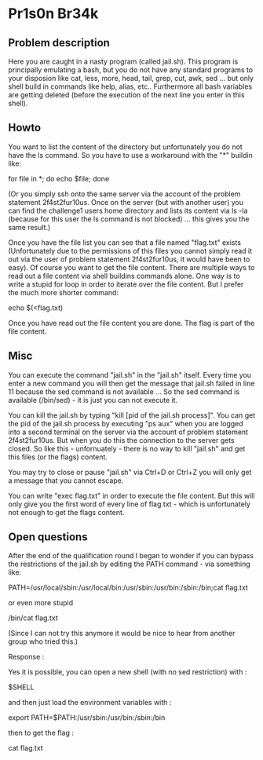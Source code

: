 # Pr1s0n Br34k

## Problem description

Here you are caught in a nasty program (called jail.sh). This program is principally emulating a bash, but you do not have any standard programs to your disposion like
cat, less, more, head, tail, grep, cut, awk, sed ... but only shell build in commands like help, alias, etc.. Furthermore all bash variables are getting deleted (before
the execution of the next line you enter in this shell).

## Howto

You want to list the content of the directory but unfortunately you do not have the ls command. So you have to use a workaround with the "*" buildin like:

for file in *; do echo $file; done

(Or you simply ssh onto the same server via the account of the problem statement 2f4st2fur10us. Once on the server (but with another user) you can find the challenge1
users home directory and lists its content via ls -la (because for this user the ls command is not blocked) ... this gives you the same result.)

Once you have the file list you can see that a file named "flag.txt" exists (Unfortunately due to the permissions of this files you cannot simply read it out via the user
of problem statement 2f4st2fur10us, it would have been to easy). Of course you want to get the file content. There are multiple ways to read out a file content via shell
buildins commands alone. One way is to write a stupid for loop in order to iterate over the file content. But I prefer the much more shorter command:

echo $(<flag.txt)

Once you have read out the file content you are done. The flag is part of the file content.

## Misc

You can execute the command "jail.sh" in the "jail.sh" itself. Every time you enter a new command you will then get the message that jail.sh failed in line 11 because
the sed command is not available ... So the sed command is available (/bin/sed) - it is just you can not execute it.

You can kill the jail.sh by typing "kill [pid of the jail.sh process]". You can get the pid of the jail.sh process by executing "ps aux" when you are logged into a second
terminal on the server via the account of problem statement 2f4st2fur10us. But when you do this the connection to the server gets closed. So like this - unfornuately -
there is no way to kill "jail.sh" and get this files (or the flags) content. 

You may try to close or pause "jail.sh" via Ctrl+D or Ctrl+Z you will only get a message that you cannot escape.

You can write "exec flag.txt" in order to execute the file content. But this will only give you the first word of every line of flag.txt - which is unfortunately not
enough to get the flags content.

## Open questions

After the end of the qualification round I began to wonder if you can bypass the restrictions of the jail.sh by editing the PATH command - via something like:

PATH=/usr/local/sbin:/usr/local/bin:/usr/sbin:/usr/bin:/sbin:/bin;cat flag.txt

or even more stupid

/bin/cat flag.txt

(Since I can not try this anymore it would be nice to hear from another group who tried this.)

Response :

Yes it is possible, you can open a new shell (with no sed restriction) with :

$SHELL

and then just load the environment variables with :

export PATH=$PATH:/usr/sbin:/usr/bin:/sbin:/bin

then to get the flag :

cat flag.txt

